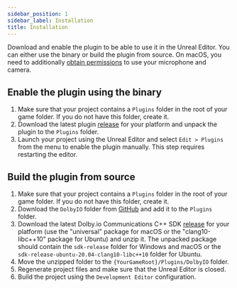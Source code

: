 ```yaml
---
sidebar_position: 1
sidebar_label: Installation
title: Installation
---
```


Download and enable the plugin to be able to use it in the Unreal Editor. You can either use the binary or build the plugin from source. On macOS, you need to additionally [obtain permissions](obtain-permissions) to use your microphone and camera.

## Enable the plugin using the binary
1. Make sure that your project contains a `Plugins` folder in the root of your game folder. If you do not have this folder, create it.
2. Download the latest plugin [release](https://github.com/DolbyIO/comms-sdk-unreal/releases) for your platform and unpack the plugin to the `Plugins` folder.
3. Launch your project using the Unreal Editor and select `Edit > Plugins` from the menu to enable the plugin manually. This step requires restarting the editor.

## Build the plugin from source
1. Make sure that your project contains a `Plugins` folder in the root of your game folder. If you do not have this folder, create it.
2. Download the `DolbyIO` folder from [GitHub](https://github.com/DolbyIO/comms-sdk-unreal/tree/main/DolbyIO) and add it to the `Plugins` folder.
3. Download the latest Dolby.io Communications C++ SDK [release](https://github.com/DolbyIO/comms-sdk-cpp/releases) for your platform (use the "universal" package for macOS or the "clang10-libc++10" package for Ubuntu) and unzip it. The unpacked package should contain the `sdk-release` folder for Windows and macOS or the `sdk-release-ubuntu-20.04-clang10-libc++10` folder for Ubuntu.
4. Move the unzipped folder to the `{YourGameRoot}/Plugins/DolbyIO` folder.
5. Regenerate project files and make sure that the Unreal Editor is closed.
6. Build the project using the `Development Editor` configuration.
